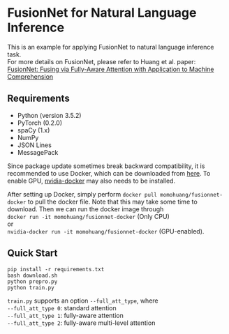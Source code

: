# FusionNet for Natural Language Inference

This is an example for applying FusionNet to natural language inference task.  
For more details on FusionNet, please refer to Huang et al. paper:  
[FusionNet: Fusing via Fully-Aware Attention with Application to Machine Comprehension](https://arxiv.org/abs/1711.07341)  

Requirements
------------
+ Python (version 3.5.2)
+ PyTorch (0.2.0)
+ spaCy (1.x)
+ NumPy
+ JSON Lines
+ MessagePack

Since package update sometimes break backward compatibility, it is recommended to use Docker, which can be downloaded from [here](https://www.docker.com/community-edition#/download). To enable GPU, [nvidia-docker](https://github.com/NVIDIA/nvidia-docker) may also needs to be installed.  

After setting up Docker, simply perform `docker pull momohuang/fusionnet-docker` to pull the docker file. Note that this may take some time to download. Then we can run the docker image through  
`docker run -it momohuang/fusionnet-docker` (Only CPU)  
or  
`nvidia-docker run -it momohuang/fusionnet-docker` (GPU-enabled).  

Quick Start
-----------
`pip install -r requirements.txt`  
`bash download.sh`  
`python prepro.py`  
`python train.py`  
  
`train.py` supports an option `--full_att_type`, where  
`--full_att_type 0`: standard attention  
`--full_att_type 1`: fully-aware attention  
`--full_att_type 2`: fully-aware multi-level attention  
